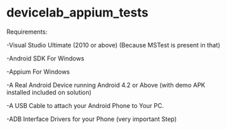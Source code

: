 # devicelab_appium_tests

Requirements:

-Visual Studio Ultimate (2010 or above) (Because MSTest is present in that)

-Android SDK For Windows 

-Appium For Windows 

-A Real Android Device running Android 4.2 or Above (with demo APK installed included on solution)

-A USB Cable to attach your Android Phone to Your PC.

-ADB Interface Drivers for your Phone (very important Step)
